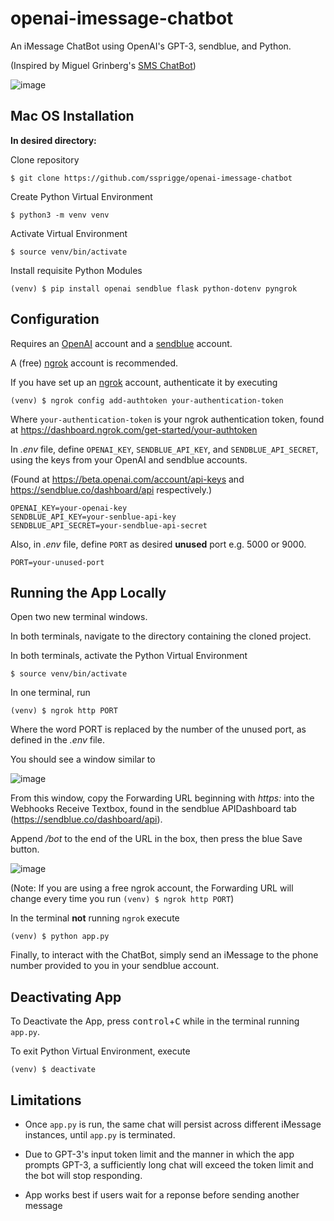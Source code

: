 # openai-imessage-chatbot

An iMessage ChatBot using OpenAI's GPT-3, sendblue, and Python.

(Inspired by Miguel Grinberg's [SMS ChatBot](https://www.twilio.com/blog/openai-gpt-3-chatbot-python-twilio-sms))

![image](https://user-images.githubusercontent.com/80603352/205788265-0869061b-7a73-40e9-96ee-74a9c2272d01.png)

## Mac OS Installation
**In desired directory:** 

Clone repository
```
$ git clone https://github.com/ssprigge/openai-imessage-chatbot
```
Create Python Virtual Environment
```
$ python3 -m venv venv
```
Activate Virtual Environment
```
$ source venv/bin/activate
```
Install requisite Python Modules
```
(venv) $ pip install openai sendblue flask python-dotenv pyngrok
```
## Configuration
Requires an [OpenAI](https://openai.com/) account and a [sendblue](https://sendblue.co) account.

A (free) [ngrok](https://ngrok.com) account is recommended.

If you have set up an [ngrok](https://ngrok.com) account, authenticate it by executing
```
(venv) $ ngrok config add-authtoken your-authentication-token
```
Where `your-authentication-token` is your ngrok authentication token, found at https://dashboard.ngrok.com/get-started/your-authtoken

In *.env* file, define `OPENAI_KEY`, `SENDBLUE_API_KEY`, and `SENDBLUE_API_SECRET`, using the keys from your OpenAI and sendblue accounts.

(Found at https://beta.openai.com/account/api-keys and https://sendblue.co/dashboard/api respectively.)
```
OPENAI_KEY=your-openai-key
SENDBLUE_API_KEY=your-senblue-api-key
SENDBLUE_API_SECRET=your-sendblue-api-secret
```

Also, in *.env* file, define `PORT` as desired **unused** port e.g. 5000 or 9000.

```
PORT=your-unused-port
```

## Running the App Locally
Open two new terminal windows. 

In both terminals, navigate to the directory containing the cloned project.

In both terminals, activate the Python Virtual Environment
```
$ source venv/bin/activate
```

In one terminal, run
```
(venv) $ ngrok http PORT
```
Where the word PORT is replaced by the number of the unused port, as defined in the *.env* file.

You should see a window similar to

![image](https://user-images.githubusercontent.com/80603352/205755819-d91d1624-8536-4790-8abd-877a6a3c698e.png)

From this window, copy the Forwarding URL beginning with *https:* into the Webhooks Receive Textbox, found in the sendblue APIDashboard tab (https://sendblue.co/dashboard/api).

Append */bot* to the end of the URL in the box, then press the blue Save button.

![image](https://user-images.githubusercontent.com/80603352/205761682-6ddd8dba-d0c3-4afe-b721-6c58481bd621.png)

(Note: If you are using a free ngrok account, the Forwarding URL will change every time you run `(venv) $ ngrok http PORT`)

In the terminal **not** running `ngrok` execute 
```
(venv) $ python app.py
```

Finally, to interact with the ChatBot, simply send an iMessage to the phone number provided to you in your sendblue account.

## Deactivating App
To Deactivate the App, press <kbd>control</kbd>+<kbd>C</kbd> while in the terminal running `app.py`.

To exit Python Virtual Environment, execute
```
(venv) $ deactivate
```

## Limitations
- Once `app.py` is run, the same chat will persist across different iMessage instances, until `app.py` is terminated.

- Due to GPT-3's input token limit and the manner in which the app prompts GPT-3, a sufficiently long chat will exceed the token limit and the bot will stop responding.

- App works best if users wait for a reponse before sending another message
